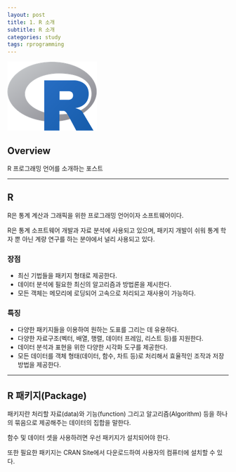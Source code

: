 ```yaml
---
layout: post
title: 1. R 소개
subtitle: R 소개
categories: study
tags: rprogramming
---
```


![r](/assets/img/logo/r-logo.png)

## Overview

R 프로그래밍 언어를 소개하는 포스트

***

## R

R은 통계 계산과 그래픽을 위한 프로그래밍 언어이자 소프트웨어이다.

R은 통계 소프트웨어 개발과 자료 분석에 사용되고 있으며, 패키지 개발이 쉬워 통계 학자 뿐 아닌 계량 연구를 하는 분야에서 널리 사용되고 있다.

### 장점

- 최신 기법들을 패키지 형태로 제공한다.
- 데이터 분석에 필요한 최신의 알고리즘과 방법론을 제시한다.
- 모든 객체는 메모리에 로딩되어 고속으로 처리되고 재사용이 가능하다.

### 특징

- 다양한 패키지들을 이용하여 원하는 도표를 그리는 데 유용하다.
- 다양한 자료구조(벡터, 배열, 행렬, 데이터 프레임, 리스트 등)를 지원한다.
- 데이터 분석과 표현을 위한 다양한 시각화 도구를 제공한다.
- 모든 데이터를 객체 형태(데이터, 함수, 차트 등)로 처리해서 효율적인 조작과 저장방법을 제공한다.

***

## R 패키지(Package)

패키지란 처리할 자료(data)와 기능(function) 그리고 알고리즘(Algorithm) 등을 하나의 묶음으로 제공해주는 데이터의 집합을 말한다.

함수 및 데이터 셋을 사용하려면 우선 패키지가 설치되어야 한다.

또한 필요한 패키지는 CRAN Site에서 다운로드하여 사용자의 컴퓨터에 설치할 수 있다.

